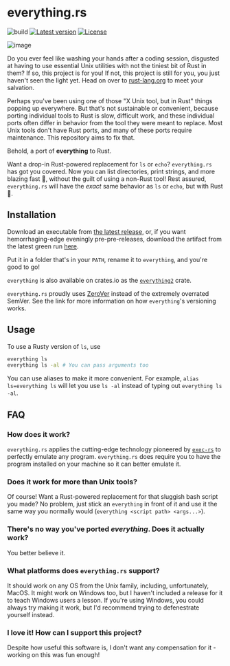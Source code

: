 # everything.rs

![build](https://github.com/ysthakur/everything.rs/actions/workflows/build.yml/badge.svg)
[![Latest version](https://img.shields.io/crates/v/everything2.svg)](https://crates.io/crates/everything2)
[![License](https://img.shields.io/crates/l/everything2.svg)](./LICENSE.md)

![image](https://user-images.githubusercontent.com/45539777/231678003-ae1b6183-2017-4cf6-a08b-56710710fb50.png)

Do you ever feel like washing your hands after a coding session, disgusted at having to use essential
Unix utilities with not the tiniest bit of Rust in them? If so, this project is for you! If not, this project is
still for you, you just haven't seen the light yet. Head on over to [rust-lang.org](https://www.rust-lang.org/)
to meet your salvation.

Perhaps you've been using one of those "X Unix tool, but in Rust" things popping up everywhere. But that's
not sustainable or convenient, because porting individual tools to Rust is slow, difficult work, and these individual
ports often differ in behavior from the tool they were meant to replace. Most Unix tools don't have Rust ports,
and many of these ports require maintenance. This repository aims to fix that.

Behold, a port of **everything** to Rust.

Want a drop-in Rust-powered replacement for `ls` or `echo`? `everything.rs` has got you covered.
Now you can list directories, print strings, and more blazing fast 🚀, without the guilt of using a
non-Rust tool! Rest assured, `everything.rs` will have the *exact* same behavior as `ls` or `echo`, but with Rust 🦀.

## Installation

Download an executable from [the latest release](https://github.com/ysthakur/everything.rs/releases/latest), or,
if you want hemorrhaging-edge eveningly pre-pre-releases, download the artifact from the latest green run
[here](https://github.com/ysthakur/everything.rs/actions/workflows/build.yml).

Put it in a folder that's in your `PATH`, rename it to `everything`, and you're good to go!

`everything` is also available on crates.io as the [`everything2`](https://crates.io/crates/everything2) crate.

`everything.rs` proudly uses [ZeroVer](https://0ver.org/) instead of the extremely overrated SemVer.
See the link for more information on how `everything`'s versioning works.

## Usage

To use a Rusty version of `ls`, use
```bash
everything ls
everything ls -al # You can pass arguments too
```

You can use aliases to make it more convenient. For example, `alias ls=everything ls` will let you use
`ls -al` instead of typing out `everything ls -al`.

## FAQ

### How does it work?

`everything.rs` applies the cutting-edge technology pioneered by [`exec-rs`](https://github.com/faradayio/exec-rs)
to perfectly emulate any program. `everything.rs` does require you to have the program installed on your
machine so it can better emulate it.

### Does it work for more than Unix tools?

Of course! Want a Rust-powered replacement for that sluggish bash script you made? No problem,
just stick an `everything` in front of it and use it the same way you normally would (`everything <script path> <args...>`).

### There's no way you've ported *everything*. Does it actually work?

You better believe it.

### What platforms does `everything.rs` support?

It should work on any OS from the Unix family, including, unfortunately, MacOS. It might work on Windows too, but I haven't included a release for it to teach Windows users a lesson.
If you're using Windows, you could always try making it work, but I'd recommend trying to defenestrate yourself instead.

### I love it! How can I support this project?

Despite how useful this software is, I don't want any compensation for it - working on this was fun enough!
